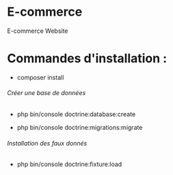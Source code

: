 # E-commerce
E-commerce Website




<h1>Commandes d'installation :</h1>

- composer install

<h6>Créer une base de données</h6>

-  php bin/console doctrine:database:create

- php bin/console doctrine:migrations:migrate

<h6>Installation des faux donnés</h6>

- php bin/console doctrine:fixture:load
